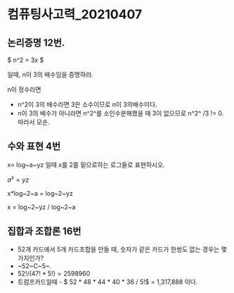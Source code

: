 # 컴퓨팅사고력_20210407



## 논리증명 12번.

$ n^2 = 3x $

일때, n이 3의 배수임을 증명하라.

n이 정수라면

-  n^2이 3의 배수라면 3은 소수이므로 n이 3의배수이다.
- n이 3의 배수가 아니라면 n^2^를 소인수분해했을 때 3이 없으므로 n^2^ /3 != 0. 따라서 모순.





## 수와 표현 4번

 x= log~a~yz 일때 x를 2를 밑으로하는 로그들로 표현하시오.

$a^x = yz$

x*log~2~a = log~2~yz

x = log~2~yz / log~2~a​





## 집합과 조합론 16번

- 52개 카드에서 5개 카드조합을 만들 때, 숫자가 같은 카드가 한쌍도 없는 경우는 몇가지인가?
- ~52~C~5~.
- $52!/(47!*5!) = 2598960$
- 트럼프카드일때 - $ 52 * 48 * 44 * 40 * 36 / 5!$ = 1,317,888 이다.



